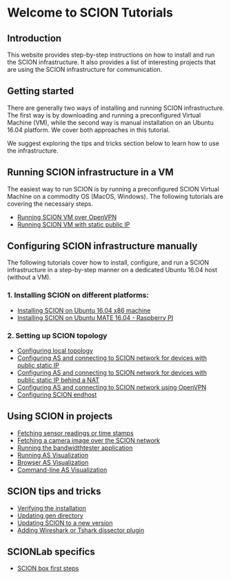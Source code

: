 # Welcome to SCION Tutorials

## Introduction

This website provides step-by-step instructions on how to install and run the SCION infrastructure. It also provides a list of interesting projects that are using the SCION infrastructure for communication.

## Getting started

There are generally two ways of installing and running SCION infrastructure. The first way is by downloading and running a preconfigured Virtual Machine (VM), while the second way is manual installation on an Ubuntu 16.04 platform. We cover both approaches in this tutorial.

We suggest exploring the tips and tricks section below to learn how to use the infrastructure.

## Running SCION infrastructure in a VM

The easiest way to run SCION is by running a preconfigured SCION Virtual Machine on a commodity OS (MacOS, Windows). The following tutorials are covering the necessary steps.

* [Running SCION VM over OpenVPN](/virtual_machine_setup/dynamic_ip/)
* [Running SCION VM with static public IP](/virtual_machine_setup/static_ip/)

## Configuring SCION infrastructure manually

The following tutorials cover how to install, configure, and run a SCION infrastructure in a step-by-step manner on a dedicated Ubuntu 16.04 host (without a VM).

### 1. Installing SCION on different platforms:

* [Installing SCION on Ubuntu 16.04 x86 machine](native_setup/ubuntu_x86_build/)
* [Installing SCION on Ubuntu MATE 16.04 - Raspberry PI](native_setup/rpi_ubuntu/)

### 2. Setting up SCION topology

* [Configuring local topology](/general_scion_configuration/local_top/)
* [Configuring AS and connecting to SCION network for devices with public static IP](/general_scion_configuration/public_ip/)
* [Configuring AS and connecting to SCION network for devices with public static IP behind a NAT](/general_scion_configuration/public_ip_nat/)
* [Configuring AS and connecting to SCION network using OpenVPN](/general_scion_configuration/vpn_setup/)
* [Configuring SCION endhost](/general_scion_configuration/setup_endhost.md)

## Using SCION in projects

* [Fetching sensor readings or time stamps](/sample_projects/fetch_sensor_readings.md)
* [Fetching a camera image over the SCION network](/sample_projects/access_camera.md)
* [Running the bandwidthtester application](/sample_projects/bwtester.md)
* [Running AS Visualization](/as_visualization/running_asviz.md)
* [Browser AS Visualization](/as_visualization/browser_asviz.md)
* [Command-line AS Visualization](/as_visualization/command_asviz.md)

## SCION tips and tricks

* [Verifying the installation](/general_scion_configuration/verifying_scion_installation.md)
* [Updating gen directory](/scion_tricks/changing_gen_dir.md)
* [Updating SCION to a new version](/scion_tricks/updating_scion.md)
* [Adding Wireshark or Tshark dissector plugin](/scion_tricks/wireshark.md)

## SCIONLab specifics

* [SCION box first steps](/scionlab/scionlab.md)
